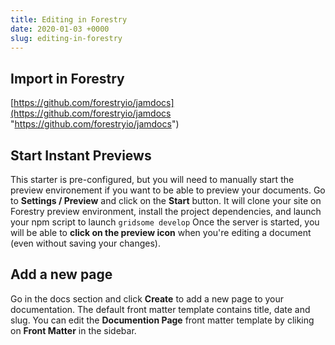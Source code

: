 ```yaml
---
title: Editing in Forestry
date: 2020-01-03 +0000
slug: editing-in-forestry
---
```

## Import in Forestry
[https://github.com/forestryio/jamdocs](https://github.com/forestryio/jamdocs "https://github.com/forestryio/jamdocs")
## Start Instant Previews
This starter is pre-configured, but you will need to manually start the preview environement if you want to be able to preview your documents.
Go to **Settings / Preview** and click on the **Start** button.
It will clone your site on Forestry preview environment, install the project dependencies, and launch your npm script to launch `gridsome develop`
Once the server is started, you will be able to **click on the preview icon** when you're editing a document (even without saving your changes).
## Add a new page
Go in the docs section and click **Create** to add a new page to your documentation. The default front matter template contains title, date and slug. You can edit the **Documention Page** front matter template by cliking on **Front Matter** in the sidebar.
